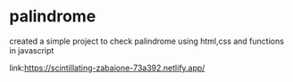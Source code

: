 # palindrome
created a simple project to check palindrome using html,css and functions in javascript

link:https://scintillating-zabaione-73a392.netlify.app/
